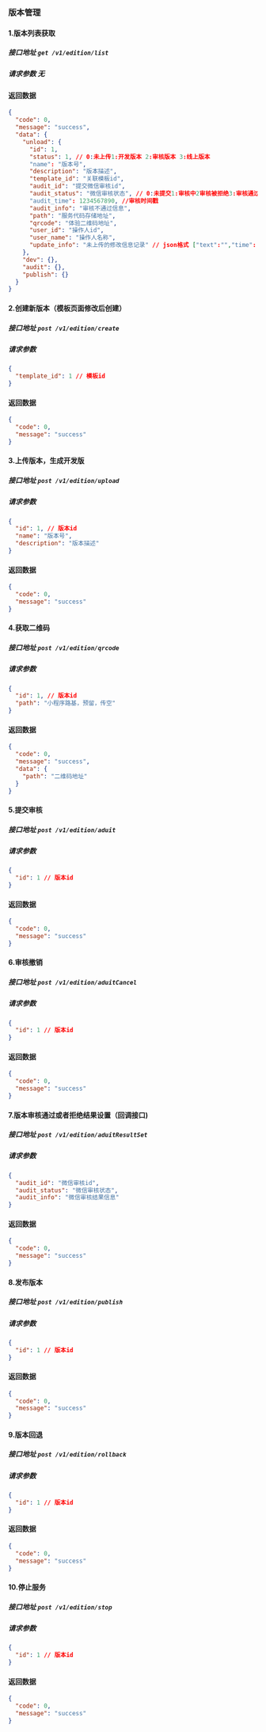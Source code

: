 ### 版本管理

#### 1.版本列表获取

##### 接口地址 `get /v1/edition/list`

##### 请求参数 无

#### 返回数据

```json
{
  "code": 0,
  "message": "success",
  "data": {
    "unload": {
      "id": 1,
      "status": 1, // 0:未上传1:开发版本 2:审核版本 3:线上版本
      "name": "版本号",
      "description": "版本描述",
      "template_id": "关联模板id",
      "audit_id": "提交微信审核id",
      "audit_status": "微信审核状态", // 0:未提交1:审核中2审核被拒绝3:审核通过
      "audit_time": 1234567890, //审核时间戳
      "audit_info": "审核不通过信息",
      "path": "服务代码存储地址",
      "qrcode": "体验二维码地址",
      "user_id": "操作人id",
      "user_name": "操作人名称",
      "update_info": "未上传的修改信息记录" // json格式 ["text":"","time": 0]
    },
    "dev": {},
    "audit": {},
    "publish": {}
  }
}
```

#### 2.创建新版本（模板页面修改后创建）

##### 接口地址 `post /v1/edition/create`

##### 请求参数

```json
{
  "template_id": 1 // 模板id
}
```

#### 返回数据

```json
{
  "code": 0,
  "message": "success"
}
```

#### 3.上传版本，生成开发版

##### 接口地址 `post /v1/edition/upload`

##### 请求参数

```json
{
  "id": 1, // 版本id
  "name": "版本号",
  "description": "版本描述"
}
```

#### 返回数据 

```json
{
  "code": 0,
  "message": "success"
}
```

#### 4.获取二维码

##### 接口地址 `post /v1/edition/qrcode`

##### 请求参数

```json
{
  "id": 1, // 版本id
  "path": "小程序路基，预留，传空"
}
```

#### 返回数据

```json
{
  "code": 0,
  "message": "success",
  "data": {
    "path": "二维码地址"
  }
}
```

#### 5.提交审核

##### 接口地址 `post /v1/edition/aduit`

##### 请求参数

```json
{
  "id": 1 // 版本id
}
```

#### 返回数据

```json
{
  "code": 0,
  "message": "success"
}
```

#### 6.审核撤销

##### 接口地址 `post /v1/edition/aduitCancel`

##### 请求参数

```json
{
  "id": 1 // 版本id
}
```

#### 返回数据

```json
{
  "code": 0,
  "message": "success"
}
```

#### 7.版本审核通过或者拒绝结果设置（回调接口)

##### 接口地址 `post /v1/edition/aduitResultSet`

##### 请求参数

```json
{
  "audit_id": "微信审核id",
  "audit_status": "微信审核状态",
  "audit_info": "微信审核结果信息"
}
```

#### 返回数据

```json
{
  "code": 0,
  "message": "success"
}
```

#### 8.发布版本

##### 接口地址 `post /v1/edition/publish`

##### 请求参数

```json
{
  "id": 1 // 版本id
}
```

#### 返回数据

```json
{
  "code": 0,
  "message": "success"
}
```

#### 9.版本回退

##### 接口地址 `post /v1/edition/rollback`

##### 请求参数

```json
{
  "id": 1 // 版本id
}
```

#### 返回数据

```json
{
  "code": 0,
  "message": "success"
}
```

#### 10.停止服务

##### 接口地址 `post /v1/edition/stop`

##### 请求参数

```json
{
  "id": 1 // 版本id
}
```

#### 返回数据

```json
{
  "code": 0,
  "message": "success"
}
```
